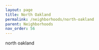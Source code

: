 ```yaml
---
layout: page
title: North Oakland
permalink: /neighborhoods/north-oakland
parent: Neighborhoods
nav_order: 56
---
```


north oakland